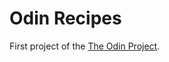 # Odin Recipes

First project of the [The Odin Project](https://www.theodinproject.com/lessons/foundations-recipes).
